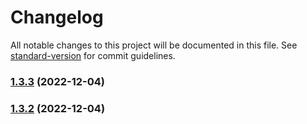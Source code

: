# Changelog

All notable changes to this project will be documented in this file. See [standard-version](https://github.com/conventional-changelog/standard-version) for commit guidelines.

### [1.3.3](https://github.com/zjhcn/obsidian-code-preview/compare/1.3.2...1.3.3) (2022-12-04)

### [1.3.2](https://github.com/zjhcn/obsidian-code-preview/compare/1.3.1...1.3.2) (2022-12-04)
